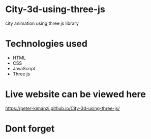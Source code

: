 # City-3d-using-three-js

city animation using three js library

# Technologies used

* HTML
* CSS
* JavaScript
* Three js

# Live website can be viewed here

https://peter-kimanzi.github.io/City-3d-using-three-js/

# Dont forget 
